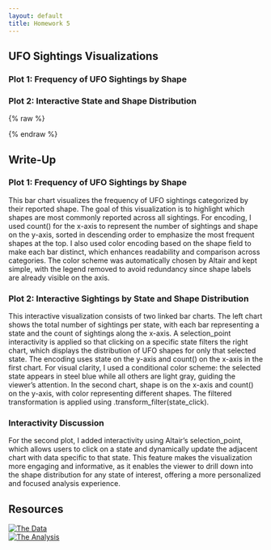 ```yaml
---
layout: default
title: Homework 5
---
```

## UFO Sightings Visualizations

### Plot 1: Frequency of UFO Sightings by Shape
<div id="vis1"></div>

### Plot 2: Interactive State and Shape Distribution
<div id="vis2"></div>

{% raw %}
<script src="https://cdn.jsdelivr.net/npm/vega@5"></script>
<script src="https://cdn.jsdelivr.net/npm/vega-lite@5"></script>
<script src="https://cdn.jsdelivr.net/npm/vega-embed@6"></script>

<script type="text/javascript">
  vegaEmbed('#vis1', 'plot1.json');
  vegaEmbed('#vis2', 'plot2.json');
</script>
{% endraw %}

## Write-Up

### Plot 1: Frequency of UFO Sightings by Shape  
This bar chart visualizes the frequency of UFO sightings categorized by their reported shape. The goal of this visualization is to highlight which shapes are most commonly reported across all sightings. 
For encoding, I used count() for the x-axis to represent the number of sightings and shape on the y-axis, sorted in descending order to emphasize the most frequent shapes at the top. 
I also used color encoding based on the shape field to make each bar distinct, which enhances readability and comparison across categories. The color scheme was automatically chosen by Altair and kept simple, 
with the legend removed to avoid redundancy since shape labels are already visible on the axis. 

### Plot 2: Interactive Sightings by State and Shape Distribution  
This interactive visualization consists of two linked bar charts. The left chart shows the total number of sightings per state, with each bar representing a state and the count of sightings along the x-axis. 
A selection_point interactivity is applied so that clicking on a specific state filters the right chart, which displays the distribution of UFO shapes for only that selected state. The encoding uses state on 
the y-axis and count() on the x-axis in the first chart. For visual clarity, I used a conditional color scheme: the selected state appears in steel blue while all others are light gray, guiding the viewer’s 
attention. In the second chart, shape is on the x-axis and count() on the y-axis, with color representing different shapes. The filtered transformation is applied using .transform_filter(state_click).

### Interactivity Discussion  
For the second plot, I added interactivity using Altair’s selection_point, which allows users to click on a state and dynamically update the adjacent chart with data specific to that state. 
This feature makes the visualization more engaging and informative, as it enables the viewer to drill down into the shape distribution for any state of interest, offering a more personalized
and focused analysis experience.

## Resources

[![The Data](https://img.shields.io/badge/-The%20Data-blue)](https://github.com/UIUC-iSchool-DataViz/is445_data/raw/main/ufo-scrubbed-geocoded-time-standardized-00.csv)  
[![The Analysis](https://img.shields.io/badge/-The%20Analysis-orange)](https://github.com/rjawale2/is445-hw5/blob/main/Workbook.ipynb)
